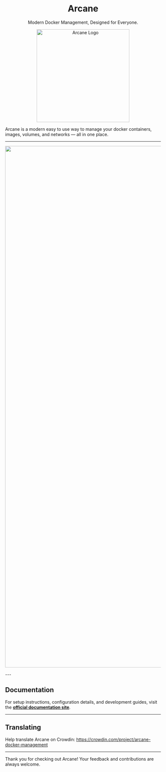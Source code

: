 <h1 align="center">Arcane</h1>
<p align="center">Modern Docker Management, Designed for Everyone.</p>

<p align="center">
  <img src=".github/assets/arcane.svg" alt="Arcane Logo" width="300" height="300"/>
</p>

Arcane is a modern easy to use way to manage your docker containers, images, volumes, and networks — all in one place.

---

<p align="center">
  <img width="1685" alt="image" src=".github/assets/arcane-ss.jpeg" />
</p>
---

## Documentation

For setup instructions, configuration details, and development guides, visit the **[official documentation site](https://arcane.ofkm.dev)**.

---

## Translating

Help translate Arcane on Crowdin: https://crowdin.com/project/arcane-docker-management

---

Thank you for checking out Arcane! Your feedback and contributions are always welcome.
